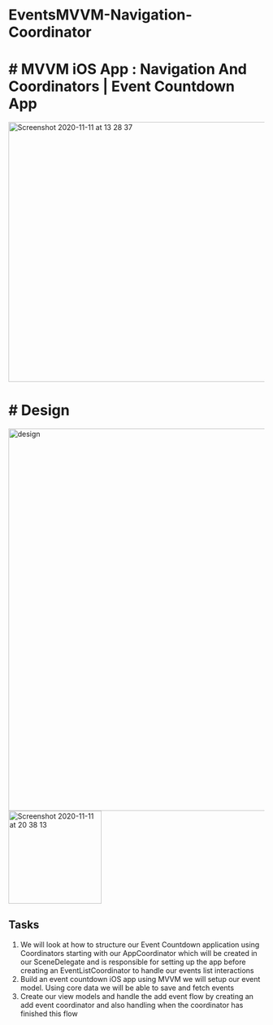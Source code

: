 # EventsMVVM-Navigation-Coordinator
# # MVVM iOS App : Navigation And Coordinators | Event Countdown App

<img width="512" alt="Screenshot 2020-11-11 at 13 28 37" src="https://user-images.githubusercontent.com/36473665/98811877-d4582800-2421-11eb-9efb-4fed9650974b.png">

# # Design
<img width="753" alt="design" src="https://user-images.githubusercontent.com/36473665/98826496-0d9a9300-2436-11eb-8d87-e1dc1e81c5cf.png">
<img width="183" alt="Screenshot 2020-11-11 at 20 38 13" src="https://user-images.githubusercontent.com/36473665/98856518-f1125100-245d-11eb-8d48-95c6beb61692.png">

## Tasks

1.  We will look at how to structure our Event Countdown application using Coordinators starting with our AppCoordinator which will be created in our SceneDelegate and is responsible for setting up the app before creating an EventListCoordinator to handle our events list interactions
2.  Build an event countdown iOS app using MVVM we will setup our event model. Using core data we will be able to save and fetch events
3.  Create our view models and handle the add event flow by creating an add event coordinator and also handling when the coordinator has finished this flow
